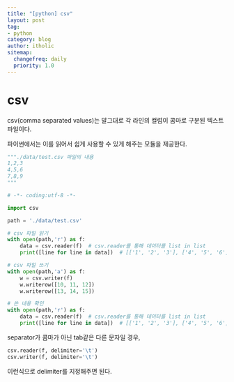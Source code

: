 ```yaml
---
title: "[python] csv"
layout: post
tag:
- python
category: blog
author: itholic
sitemap:
  changefreq: daily
  priority: 1.0
---
```


# csv

csv(comma separated values)는 말그대로 각 라인의 컬럼이 콤마로 구분된 텍스트파일이다.

파이썬에서는 이를 읽어서 쉽게 사용할 수 있게 해주는 모듈을 제공한다.


```python
"""./data/test.csv 파일의 내용
1,2,3
4,5,6
7,8,9
"""

# -*- coding:utf-8 -*-

import csv

path = './data/test.csv'

# csv 파일 읽기
with open(path,'r') as f:
    data = csv.reader(f)  # csv.reader를 통해 데이터를 list in list
    print([line for line in data])  # [['1', '2', '3'], ['4', '5', '6'], ['7', '8', '9']]

# csv 파일 쓰기
with open(path,'a') as f:
    w = csv.writer(f)
    w.writerow([10, 11, 12])
    w.writerow([13, 14, 15])

# 쓴 내용 확인
with open(path,'r') as f:
    data = csv.reader(f)  # csv.reader를 통해 데이터를 list in list
    print([line for line in data])  # [['1', '2', '3'], ['4', '5', '6'], ['7', '8', '9'], ['10', '11', '12'], ['13', '14', '15']]


```

separator가 콤마가 아닌 tab같은 다른 문자일 경우,
```python
csv.reader(f, delimiter='\t')
csv.writer(f, delimiter='\t')
```
이런식으로 delimiter를 지정해주면 된다.
